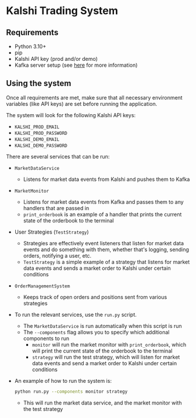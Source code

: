 # Kalshi Trading System

## Requirements
- Python 3.10+
- pip
- Kalshi API key (prod and/or demo)
- Kafka server setup (see [here](https://kafka.apache.org/quickstart) for more information)

## Using the system

Once all requirements are met, make sure that all necessary environment variables (like API keys) are set before running the application.

The system will look for the following Kalshi API keys:
- `KALSHI_PROD_EMAIL`
- `KALSHI_PROD_PASSWORD`
- `KALSHI_DEMO_EMAIL`
- `KALSHI_DEMO_PASSWORD`

There are several services that can be run:
- `MarketDataService` 
    - Listens for market data events from Kalshi and pushes them to Kafka
- `MarketMonitor`
    - Listens for market data events from Kafka and passes them to any handlers that are passed in
    - `print_orderbook` is an example of a handler that prints the current state of the orderbook to the terminal
- User Strategies (`TestStrategy`)
    - Strategies are effectively event listeners that listen for market data events and do something with them, whether that's logging, sending orders, notifying a user, etc.
    - `TestStrategy` is a simple example of a strategy that listens for market data events and sends a market order to Kalshi under certain conditions
- `OrderManagementSystem`
    - Keeps track of open orders and positions sent from various strategies

- To run the relevant services, use the `run.py` script.
    - The `MarketDataService` is run automatically when this script is run
    - The `--components` flag allows you to specify which additional components to run
        - `monitor` will run the market monitor with `print_orderbook`, which will print the current state of the orderbook to the terminal
        - `strategy` will run the test strategy, which will listen for market data events and send a market order to Kalshi under certain conditions
- An example of how to run the system is:
    ```bash
    python run.py --components monitor strategy
    ```
    - This will run the market data service, and the market monitor with the test strategy